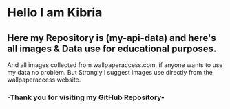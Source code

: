# Hello I am Kibria

## Here my Repository is (my-api-data) and here's all images & Data use for educational purposes.
And all images collected from wallpaperaccess.com, if anyone wants to use my data no problem. But Strongly i suggest images use directly from the wallpaperaccess website.

### -Thank you for visiting my GitHub Repository-